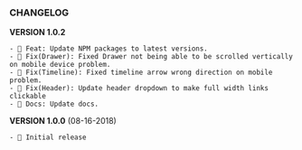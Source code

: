 ### CHANGELOG

**VERSION 1.0.2**

    - 🌟 Feat: Update NPM packages to latest versions.
    - 🐞 Fix(Drawer): Fixed Drawer not being able to be scrolled vertically on mobile device problem.
    - 🐞 Fix(Timeline): Fixed timeline arrow wrong direction on mobile problem.
    - 🐞 Fix(Header): Update header dropdown to make full width links clickable
    - 📖 Docs: Update docs.

**VERSION 1.0.0** (08-16-2018)

    - 👻 Initial release
